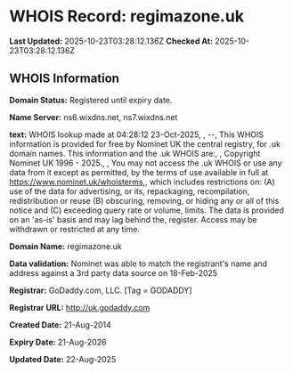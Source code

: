 # WHOIS Record: regimazone.uk

**Last Updated:** 2025-10-23T03:28:12.136Z
**Checked At:** 2025-10-23T03:28:12.136Z

## WHOIS Information

**Domain Status:** Registered until expiry date.

**Name Server:** ns6.wixdns.net, ns7.wixdns.net

**text:** WHOIS lookup made at 04:28:12 23-Oct-2025, , --, This WHOIS information is provided for free by Nominet UK the central registry, for .uk domain names. This information and the .uk WHOIS are:, , Copyright Nominet UK 1996 - 2025., , You may not access the .uk WHOIS or use any data from it except as permitted, by the terms of use available in full at https://www.nominet.uk/whoisterms,, which includes restrictions on: (A) use of the data for advertising, or its, repackaging, recompilation, redistribution or reuse (B) obscuring, removing, or hiding any or all of this notice and (C) exceeding query rate or volume, limits. The data is provided on an 'as-is' basis and may lag behind the, register. Access may be withdrawn or restricted at any time.

**Domain Name:** regimazone.uk

**Data validation:** Nominet was able to match the registrant's name and address against a 3rd party data source on 18-Feb-2025

**Registrar:** GoDaddy.com, LLC. [Tag = GODADDY]

**Registrar URL:** http://uk.godaddy.com

**Created Date:** 21-Aug-2014

**Expiry Date:** 21-Aug-2026

**Updated Date:** 22-Aug-2025

